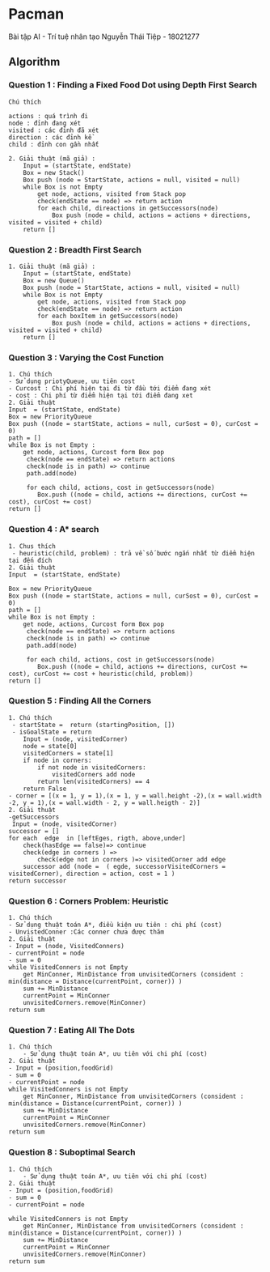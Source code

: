 # Pacman

Bài tập AI - Trí tuệ nhân tạo
Nguyễn Thái Tiệp - 18021277

## Algorithm

### Question 1 : Finding a Fixed Food Dot using Depth First Search
    Chú thích
    
    actions : quá trình đi
    node : đỉnh đang xét
    visited : các đỉnh đã xét
    direction : các đỉnh kề
    child : đỉnh con gần nhất
    
    2. Giải thuật (mã giả) :
        Input = (startState, endState)
        Box = new Stack()
        Box push (node = StartState, actions = null, visited = null)
        while Box is not Empty
            get node, actions, visited from Stack pop
            check(endState == node) => return action
            for each child, direactions in getSuccessors(node)
                Box push (node = child, actions = actions + directions, visited = visited + child)
        return []
        
        
### Question 2 : Breadth First Search
    1. Giải thuật (mã giả) :
        Input = (startState, endState)
        Box = new Queue()
        Box push (node = StartState, actions = null, visited = null)
        while Box is not Empty
            get node, actions, visited from Stack pop
            check(endState == node) => return action
            for each boxItem in getSuccessors(node)
                Box push (node = child, actions = actions + directions, visited = visited + child)
        return []
        

### Question 3 : Varying the Cost Function
    1. Chú thích
    - Sử dụng priotyQueue, ưu tiên cost
    - Curcost : Chi phí hiện tại đi từ đầu tới điểm đang xét
    - cost : Chi phí từ điểm hiện tại tới điểm đang xet
    2. Giải thuật
    Input  = (startState, endState)
    Box = new PriorityQueue
    Box push ((node = startState, actions = null, curSost = 0), curCost = 0)
    path = []
    while Box is not Empty : 
        get node, actions, Curcost form Box pop
         check(node == endState) => return actions
         check(node is in path) => continue
         path.add(node)
         
         for each child, actions, cost in getSuccessors(node)
            Box.push ((node = child, actions += directions, curCost += cost), curCost += cost)
    return []

### Question 4 : A* search
    1. Chus thích
     - heuristic(child, problem) : trả về số bước ngắn nhất từ điểm hiện tại đến đích
    2. Giải thuật
    Input  = (startState, endState)
    
    Box = new PriorityQueue
    Box push ((node = startState, actions = null, curSost = 0), curCost = 0)
    path = []
    while Box is not Empty : 
        get node, actions, Curcost form Box pop
         check(node == endState) => return actions
         check(node is in path) => continue
         path.add(node)
         
         for each child, actions, cost in getSuccessors(node)
            Box.push ((node = child, actions += directions, curCost += cost), curCost += cost + heuristic(child, problem))
    return []
    

### Question 5 : Finding All the Corners
    1. Chú thích
     - startState =  return (startingPosition, [])
     - isGoalState = return 
        Input = (node, visitedCorner)
        node = state[0]
        visitedCorners = state[1]
        if node in corners:
            if not node in visitedCorners:
                visitedCorners add node
            return len(visitedCorners) == 4
        return False
    - corner = [(x = 1, y = 1),(x = 1, y = wall.height -2),(x = wall.width -2, y = 1),(x = wall.width - 2, y = wall.heigth - 2)]
    2. Giải thuật
    -getSuccessors
     Input = (node, visitedCorner)
    successor = []
    for each  edge  in [leftEges, rigth, above,under]
        check(hasEdge == false)=> continue
        check(edge in corners ) => 
            check(edge not in corners )=> visitedCorner add edge
        successor add (node =  ( egde, successorVisitedCorners = visitedCorner), direction = action, cost = 1 )
    return successor
            
### Question 6 : Corners Problem: Heuristic
    1. Chú thích
    - Sử dụng thuật toán A*, điều kiện ưu tiên : chi phí (cost)
    - UnvistedConner :Các conner chưa được thăm
    2. Giải thuật
    - Input = (node, VisitedConners)
    - currentPoint = node
    - sum = 0
    while VisitedConners is not Empty
        get MinConner, MinDistance from unvisitedCorners (consident : min(distance = Distance(currentPoint, corner)) )
        sum += MinDistance
        currentPoint = MinConner
        unvisitedCorners.remove(MinConner)
    return sum
### Question 7 : Eating All The Dots
    1. Chú thích
        - Sử dụng thuật toán A*, ưu tiên với chi phí (cost)
    2. Giải thuật
    - Input = (position,foodGrid)
    - sum = 0
    - currentPoint = node
    while VisitedConners is not Empty
        get MinConner, MinDistance from unvisitedCorners (consident : min(distance = Distance(currentPoint, corner)) )
        sum += MinDistance
        currentPoint = MinConner
        unvisitedCorners.remove(MinConner)
    return sum
    
### Question 8 : Suboptimal Search
    1. Chú thích
        - Sử dụng thuật toán A*, ưu tiên với chi phí (cost)
    2. Giải thuật
    - Input = (position,foodGrid)
    - sum = 0
    - currentPoint = node
    
    while VisitedConners is not Empty
        get MinConner, MinDistance from unvisitedCorners (consident : min(distance = Distance(currentPoint, corner)) )
        sum += MinDistance
        currentPoint = MinConner
        unvisitedCorners.remove(MinConner)
    return sum
    
